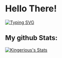 # Hello There!

[![Typing SVG](https://readme-typing-svg.herokuapp.com?font=Cabin&weight=2000&size=25&duration=4000&pause=500&color=F700E1&background=FF000000&center=true&vCenter=true&repeat=false&width=435&lines=I+am+Mohammed;a.k.a+Kingerious;I+am+a+Full+Stack+Developer;and+a+NodeJS+Wizard)](https://git.io/typing-svg)

## My github Stats:

[![Kingerious's Stats](https://github-readme-stats.vercel.app/api?username=MDxWARRIORxOP&show_icons=true&theme=tokyonight)](https://github.com/MDxWARRIORxOP/anime-search)
